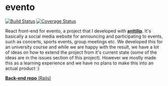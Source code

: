 # evento
[![Build Status](https://travis-ci.org/JaakkoLipsanen/evento.svg?branch=master)](https://travis-ci.org/JaakkoLipsanen/evento)
[![Coverage Status](https://coveralls.io/repos/github/JaakkoLipsanen/evento/badge.svg?branch=master)](https://coveralls.io/github/JaakkoLipsanen/evento?branch=master)

React front-end for evento, a project that I developed with [**anttilip**](https://github.com/anttilip). It's basically a social media website for announcing and participating to events, such as concerts, sports events, group meetings etc. We developed this for an university course and while we are happy with the result, we have a lot of ideas on how to extend the project from it's current state (some of the ideas are in the issues section of this project). However we mostly made this as a learning experience and we have no plans to make this into an actual product :)

[**Back-end repo** (Rails)](https://github.com/anttilip/evento-server)
